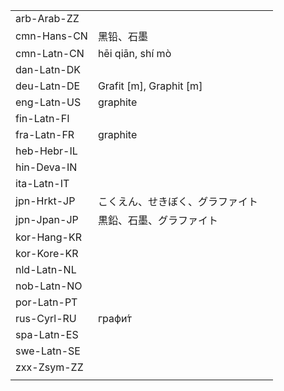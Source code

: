| | | |
|-|-|-|
| arb-Arab-ZZ |  |  |
| cmn-Hans-CN | 黑铅、石墨 |  |
| cmn-Latn-CN | hēi qiān, shí mò |  |
| dan-Latn-DK |  |  |
| deu-Latn-DE | Grafit [m], Graphit [m] |  |
| eng-Latn-US | graphite |  |
| fin-Latn-FI |  |  |
| fra-Latn-FR | graphite |  |
| heb-Hebr-IL |  |  |
| hin-Deva-IN |  |  |
| ita-Latn-IT |  |  |
| jpn-Hrkt-JP | こくえん、せきぼく、グラファイト |  |
| jpn-Jpan-JP | 黒鉛、石墨、グラファイト |  |
| kor-Hang-KR |  |  |
| kor-Kore-KR |  |  |
| nld-Latn-NL |  |  |
| nob-Latn-NO |  |  |
| por-Latn-PT |  |  |
| rus-Cyrl-RU | графи́т |  |
| spa-Latn-ES |  |  |
| swe-Latn-SE |  |  |
| zxx-Zsym-ZZ |  |  |
|  |  |  |